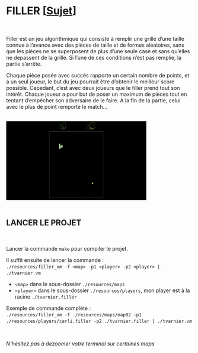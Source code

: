 # FILLER [[Sujet](https://github.com/tvarnier/42/blob/master/algorithm/filler/subject.pdf)]

<br>

Filler est un jeu algorithmique qui consiste à remplir une grille d’une taille connue à l’avance avec des pièces de taille et de formes aléatoires, sans que les pièces ne se superposent de plus d’une seule case et sans qu’elles ne depassent de la grille. Si l’une de ces conditions n’est pas remplie, la partie s’arrête.

Chaque pièce posée avec succès rapporte un certain nombre de points, et a un seul joueur, le but du jeu pourrait être d’obtenir le meilleur score possible. Cepedant, c’est avec deux joueurs que le filler prend tout son intérêt. Chaque joueur a pour but de poser un maximum de pièces tout en tentant d’empêcher son adversaire de le faire. A la fin de la partie, celui avec le plus de point remporte le match...

<br>

<div>
  <img src="https://github.com/tvarnier/42/blob/master/algorithm/filler/img/filler_gif.gif" width="75%">
</div>

<br>

## LANCER LE PROJET

<br>

Lancer la commande `make` pour compiler le projet.

Il suffit ensuite de lancer la commande : <br>
`./resources/filler_vm -f <map> -p1 <player> -p2 <player> | ./tvarnier.vm`
 * `<map>` dans le sous-dossier `./resources/maps`
 * `<player>` dans le sous-dossier `./resources/players`, mon player est à la racine `./tvarnier.filler`

Exemple de commande complète : <br>
`./resources/filler_vm -f ./resources/maps/map02 -p1 ./resources/players/carli.filler -p2 ./tvarnier.filler | ./tvarnier.vm`

<br>

*N'hésitez pas à dezoomer votre terminal sur certaines maps*
